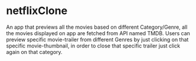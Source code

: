# netflixClone
An app that previews all the movies based on different Category/Genre, all the movies displayed on app are fetched from API named TMDB. Users can preview specific movie-trailer from different Genres by just clicking on that specific movie-thumbnail, in order to close that specific trailer just click again on that category.
